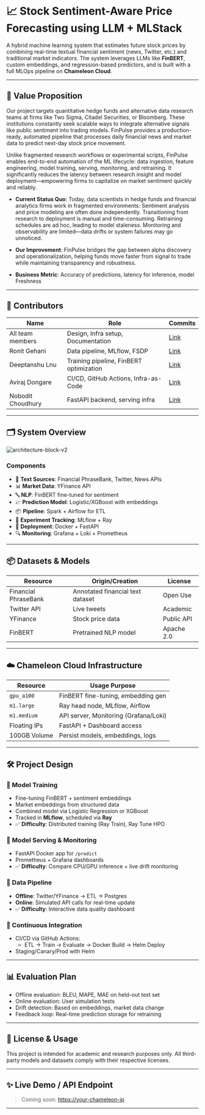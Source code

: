 # 📈 Stock Sentiment-Aware Price Forecasting using LLM + MLStack

A hybrid machine learning system that estimates future stock prices by combining real-time textual financial sentiment (news, Twitter, etc.) and traditional market indicators. The system leverages LLMs like **FinBERT**, custom embeddings, and regression-based predictors, and is built with a full MLOps pipeline on **Chameleon Cloud**.

---

## 🧠 Value Proposition

Our project targets quantitative hedge funds and alternative data research teams at firms like Two Sigma, Citadel Securities, or Bloomberg. These institutions constantly seek scalable ways to integrate alternative signals like public sentiment into trading models. FinPulse provides a production-ready, automated pipeline that processes daily financial news and market data to predict next-day stock price movement.

Unlike fragmented research workflows or experimental scripts, FinPulse enables end-to-end automation of the ML lifecycle: data ingestion, feature engineering, model training, serving, monitoring, and retraining. It significantly reduces the latency between research insight and model deployment—empowering firms to capitalize on market sentiment quickly and reliably.

- **Current Status Quo**: Today, data scientists in hedge funds and financial analytics firms work in fragmented environments:
Sentiment analysis and price modeling are often done independently.
Transitioning from research to deployment is manual and time-consuming.
Retraining schedules are ad hoc, leading to model staleness.
Monitoring and observability are limited—data drifts or system failures may go unnoticed.

- **Our Improvement**: FinPulse bridges the gap between alpha discovery and operationalization, helping funds move faster from signal to trade while maintaining transparency and robustness.
- **Business Metric**: Accuracy of predictions, latency for inference, model Freshness

---

## 👥 Contributors

| Name               | Role                                        | Commits |
|--------------------|---------------------------------------------|---------|
| All team members   | Design, Infra setup, Documentation          | [Link](#) |
| Ronit Gehani       | Data pipeline, MLflow, FSDP                 | [Link](#) |
| Deeptanshu Lnu     | Training pipeline, FinBERT optimization     | [Link](#) |
| Aviraj Dongare     | CI/CD, GitHub Actions, Infra-as-Code        | [Link](#) |
| Nobodit Choudhury  | FastAPI backend, serving infra              | [Link](#) |


---

## 🗂 System Overview

![architecture-block-v2](https://github.com/user-attachments/assets/0690acc0-020f-430c-aff8-65fd312ad57d)


### Components

- 📰 **Text Sources**: Financial PhraseBank, Twitter, News APIs
- 📊 **Market Data**: YFinance API
- 🔤 **NLP**: FinBERT fine-tuned for sentiment
- 📈 **Prediction Model**: Logistic/XGBoost with embeddings
- 📦 **Pipeline**: Spark + Airflow for ETL
- 🧪 **Experiment Tracking**: MLflow + Ray
- 🚀 **Deployment**: Docker + FastAPI
- 🔍 **Monitoring**: Grafana + Loki + Prometheus

---

## 📦 Datasets & Models

| Resource             | Origin/Creation                    | License |
|----------------------|-------------------------------------|---------|
| Financial PhraseBank | Annotated financial text dataset    | Open Use |
| Twitter API          | Live tweets                        | Academic |
| YFinance             | Stock price data                   | Public API |
| FinBERT              | Pretrained NLP model               | Apache 2.0 |

---

## ☁️ Chameleon Cloud Infrastructure

| Resource       | Usage Purpose                          |
|----------------|-----------------------------------------|
| `gpu_a100`     | FinBERT fine-tuning, embedding gen      |
| `m1.large`     | Ray head node, MLflow, Airflow          |
| `m1.medium`    | API server, Monitoring (Grafana/Loki)   |
| Floating IPs   | FastAPI + Dashboard access              |
| 100GB Volume   | Persist models, embeddings, logs        |

---

## 🛠️ Project Design

### 🧠 Model Training

- Fine-tuning FinBERT + sentiment embeddings
- Market embeddings from structured data
- Combined model via Logistic Regression or XGBoost
- Tracked in **MLflow**, scheduled via **Ray**
- ✅ **Difficulty**: Distributed training (Ray Train), Ray Tune HPO

### 🚀 Model Serving & Monitoring

- FastAPI Docker app for `/predict`
- Prometheus + Grafana dashboards
- ✅ **Difficulty**: Compare CPU/GPU inference + live drift monitoring

### 🔄 Data Pipeline

- **Offline**: Twitter/YFinance → ETL → Postgres
- **Online**: Simulated API calls for real-time update
- ✅ **Difficulty**: Interactive data quality dashboard

### 🔁 Continuous Integration

- CI/CD via GitHub Actions:
  - ETL → Train → Evaluate → Docker Build → Helm Deploy
- Staging/Canary/Prod with Helm
  

---

## 📊 Evaluation Plan

- Offline evaluation: BLEU, MAPE, MAE on held-out test set
- Online evaluation: User simulation tests
- Drift detection: Based on embeddings, market data change
- Feedback loop: Real-time prediction storage for retraining

---

## 📎 License & Usage

This project is intended for academic and research purposes only. All third-party models and datasets comply with their respective licenses.

---

## ✨ Live Demo / API Endpoint

> Coming soon: [https://your-chameleon-ip](https://your-chameleon-ip)

---
